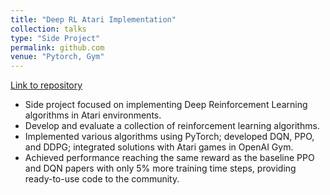 ```yaml
---
title: "Deep RL Atari Implementation"
collection: talks
type: "Side Project"
permalink: github.com
venue: "Pytorch, Gym"
---
```

[Link to repository](https://github.com/MaximeSzymanski/DeepRL_Atari_implementation)
- Side project focused on implementing Deep Reinforcement Learning algorithms in Atari environments.
- Develop and evaluate a collection of reinforcement learning algorithms.
- Implemented various algorithms using PyTorch; developed DQN, PPO, and DDPG; integrated solutions with Atari games in OpenAI Gym.
- Achieved performance reaching the same reward as the baseline PPO and DQN papers with only 5% more training time steps, providing ready-to-use code to the community.

